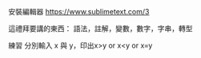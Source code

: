 安裝編輯器
https://www.sublimetext.com/3

這禮拜要講的東西：
語法，註解，變數，數字，字串，轉型

練習
分別輸入 x 與 y，印出x>y or x<y or x=y
